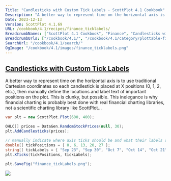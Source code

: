 ```yaml
---
Title: "Candlesticks with Custom Tick Labels - ScottPlot 4.1 Cookbook"
Description: "A better way to represent time on the horizontal axis is to use traditional Cartesian coordinates so each candlestick is placed at X positions (0, 1, 2, etc.), then manually define the locations and label text of important positions on the plot. This is clunky, but possible. This inelegance is why financial charting is probably best done with real financial charting libraries, not a scientific charting library like ScottPlot..."
Date: 2023-12-13
Version: ScottPlot 4.1.69
URL: /cookbook/4.1/recipes/finance_ticklabels/
BreadcrumbNames: ["ScottPlot 4.1 Cookbook", "Finance", "Candlesticks with Custom Tick Labels"]
BreadcrumbUrls: ["/cookbook/4.1/", "/cookbook/4.1/category/plottable-finance", "/cookbook/4.1/recipes/finance_ticklabels/"]
SearchUrl: "/cookbook/4.1/search/"
OgImage: "/cookbook/4.1/images/finance_ticklabels.png"
---
```


<h2><a id='candlesticks-with-custom-tick-labels' href='/cookbook/4.1/recipes/finance_ticklabels/'>Candlesticks with Custom Tick Labels</a></h2>

A better way to represent time on the horizontal axis is to use traditional Cartesian coordinates so each candlestick is placed at X positions (0, 1, 2, etc.), then manually define the locations and label text of important positions on the plot. This is clunky, but possible. This inelegance is why financial charting is probably best done with real financial charting libraries, not a scientific charting library like ScottPlot...

```cs
var plt = new ScottPlot.Plot(600, 400);

OHLC[] prices = DataGen.RandomStockPrices(null, 30);
plt.AddCandlesticks(prices);

// manually indicate where axis ticks should be and what their labels should say
double[] tickPositions = { 0, 6, 13, 20, 27 };
string[] tickLabels = { "Sep 23", "Sep 30", "Oct 7", "Oct 14", "Oct 21" };
plt.XTicks(tickPositions, tickLabels);

plt.SaveFig("finance_tickLabels.png");
```

<img src='../../images/finance_ticklabels.png' class='d-block mx-auto my-5' />


